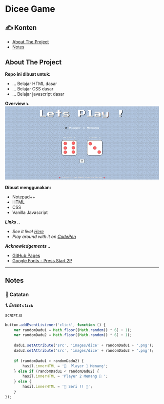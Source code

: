# Dicee Game
## :writing_hand: Konten
- [About The Project](#about-the-project)
- [Notes](#notes)

## About The Project
**Repo ini dibuat untuk:**
- ... Belajar HTML dasar
- ... Belajar CSS dasar
- ... Belajar javascript dasar

**Overview :arrow_heading_down:**
<img src="images/overview.png">

**Dibuat menggunakan:**
- Notepad++
- HTML
- CSS
- Vanilla Javascript

**_Links .._** 
- _See it live! <a href="https://xvferdy.github.io/salary-survey-2019/" target="_blank">Here</a>_
- _Play around with it on <a href="https://codepen.io/xvferdy/pen/mgobPr" target="_blank">CodePen</a>_
    
**_Acknowledgements .._**
- [GitHub Pages](https://pages.github.com)
- [Google Fonts - Press Start 2P](https://fonts.google.com/)

- - -
## Notes
### :closed_book: Catatan
**_1. Event `click`_** 

sᴄʀɪᴘᴛ.ᴊs
```javascript
button.addEventListener('click', function () {
    var randomDadu1 = Math.floor((Math.random() * 6) + 1);
    var randomDadu2 = Math.floor((Math.random() * 6) + 1);

    dadu1.setAttribute('src', 'images/dice' + randomDadu1 + '.png');
    dadu2.setAttribute('src', 'images/dice' + randomDadu2 + '.png');

    if (randomDadu1 > randomDadu2) {
        hasil.innerHTML = '🏴  Player 1 Menang';
    } else if (randomDadu1 < randomDadu2) {
        hasil.innerHTML = 'Player 2 Menang 🏴 ';
    } else {
        hasil.innerHTML = '🚩 Seri !! 🚩';
    }
});
```
